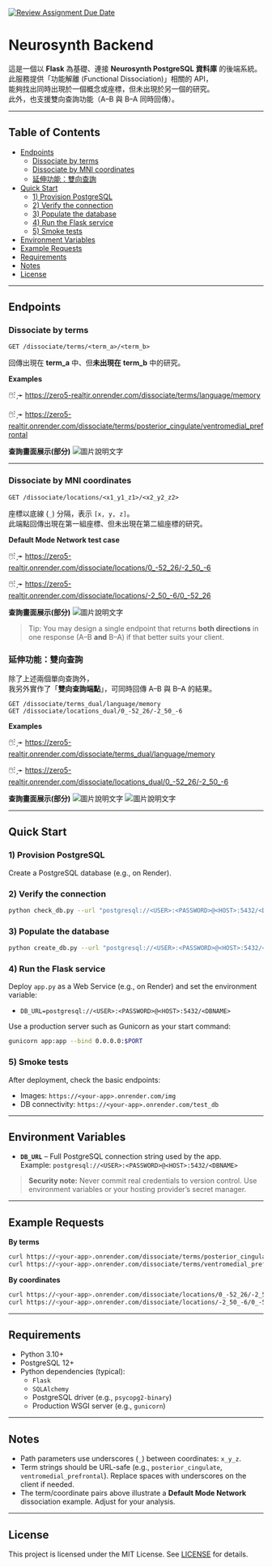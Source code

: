[![Review Assignment Due Date](https://classroom.github.com/assets/deadline-readme-button-22041afd0340ce965d47ae6ef1cefeee28c7c493a6346c4f15d667ab976d596c.svg)](https://classroom.github.com/a/SO1PVZ3b)
# Neurosynth Backend

這是一個以 **Flask** 為基礎、連接 **Neurosynth PostgreSQL 資料庫** 的後端系統。  
此服務提供「功能解離 (Functional Dissociation)」相關的 API，  
能夠找出同時出現於一個概念或座標，但未出現於另一個的研究。  
此外，也支援雙向查詢功能（A–B 與 B–A 同時回傳）。

---

## Table of Contents

- [Endpoints](#endpoints)
  - [Dissociate by terms](#dissociate-by-terms)
  - [Dissociate by MNI coordinates](#dissociate-by-mni-coordinates)
  - [延伸功能：雙向查詢](#延伸功能：雙向查詢)
- [Quick Start](#quick-start)
  - [1) Provision PostgreSQL](#1-provision-postgresql)
  - [2) Verify the connection](#2-verify-the-connection)
  - [3) Populate the database](#3-populate-the-database)
  - [4) Run the Flask service](#4-run-the-flask-service)
  - [5) Smoke tests](#5-smoke-tests)
- [Environment Variables](#environment-variables)
- [Example Requests](#example-requests)
- [Requirements](#requirements)
- [Notes](#notes)
- [License](#license)

---

## Endpoints

### Dissociate by terms

```
GET /dissociate/terms/<term_a>/<term_b>
```

回傳出現在 **term_a** 中、但**未出現在** **term_b** 中的研究。

**Examples**


🖱️: ̗̀➛ <https://zero5-realtjr.onrender.com/dissociate/terms/language/memory>

🖱️: ̗̀➛ <https://zero5-realtjr.onrender.com/dissociate/terms/posterior_cingulate/ventromedial_prefrontal>

**查詢畫面展示(部分)**
![圖片說明文字](result/task1.png)


---

### Dissociate by MNI coordinates

```
GET /dissociate/locations/<x1_y1_z1>/<x2_y2_z2>
```


座標以底線 (`_`) 分隔，表示 `[x, y, z]`。  
此端點回傳出現在第一組座標、但未出現在第二組座標的研究。


**Default Mode Network test case**

🖱️: ̗̀➛ <https://zero5-realtjr.onrender.com/dissociate/locations/0_-52_26/-2_50_-6>

🖱️: ̗̀➛ <https://zero5-realtjr.onrender.com/dissociate/locations/-2_50_-6/0_-52_26>

**查詢畫面展示(部分)**
![圖片說明文字](result/task2.png)

> Tip: You may design a single endpoint that returns **both directions** in one response (A–B **and** B–A) if that better suits your client.

### 延伸功能：雙向查詢

除了上述兩個單向查詢外，  
我另外實作了「**雙向查詢端點**」，可同時回傳 A–B 與 B–A 的結果。

```
GET /dissociate/terms_dual/language/memory
GET /dissociate/locations_dual/0_-52_26/-2_50_-6
```
**Examples**

🖱️: ̗̀➛ <https://zero5-realtjr.onrender.com/dissociate/terms_dual/language/memory>

🖱️: ̗̀➛ <https://zero5-realtjr.onrender.com/dissociate/locations_dual/0_-52_26/-2_50_-6>

**查詢畫面展示(部分)**
![圖片說明文字](result/task3.png)
![圖片說明文字](result/task4.png)

---

## Quick Start

### 1) Provision PostgreSQL

Create a PostgreSQL database (e.g., on Render).

### 2) Verify the connection

```bash
python check_db.py --url "postgresql://<USER>:<PASSWORD>@<HOST>:5432/<DBNAME>"
```

### 3) Populate the database

```bash
python create_db.py --url "postgresql://<USER>:<PASSWORD>@<HOST>:5432/<DBNAME>"
```

### 4) Run the Flask service

Deploy `app.py` as a Web Service (e.g., on Render) and set the environment variable:

- `DB_URL=postgresql://<USER>:<PASSWORD>@<HOST>:5432/<DBNAME>`

Use a production server such as Gunicorn as your start command:

```bash
gunicorn app:app --bind 0.0.0.0:$PORT
```

### 5) Smoke tests

After deployment, check the basic endpoints:

- Images: `https://<your-app>.onrender.com/img`
- DB connectivity: `https://<your-app>.onrender.com/test_db`

---

## Environment Variables

- **`DB_URL`** – Full PostgreSQL connection string used by the app.  
  Example: `postgresql://<USER>:<PASSWORD>@<HOST>:5432/<DBNAME>`

> **Security note:** Never commit real credentials to version control. Use environment variables or your hosting provider’s secret manager.

---

## Example Requests

**By terms**

```bash
curl https://<your-app>.onrender.com/dissociate/terms/posterior_cingulate/ventromedial_prefrontal
curl https://<your-app>.onrender.com/dissociate/terms/ventromedial_prefrontal/posterior_cingulate
```

**By coordinates**

```bash
curl https://<your-app>.onrender.com/dissociate/locations/0_-52_26/-2_50_-6
curl https://<your-app>.onrender.com/dissociate/locations/-2_50_-6/0_-52_26
```

---

## Requirements

- Python 3.10+
- PostgreSQL 12+
- Python dependencies (typical):
  - `Flask`
  - `SQLAlchemy`
  - PostgreSQL driver (e.g., `psycopg2-binary`)
  - Production WSGI server (e.g., `gunicorn`)

---

## Notes

- Path parameters use underscores (`_`) between coordinates: `x_y_z`.
- Term strings should be URL-safe (e.g., `posterior_cingulate`, `ventromedial_prefrontal`). Replace spaces with underscores on the client if needed.
- The term/coordinate pairs above illustrate a **Default Mode Network** dissociation example. Adjust for your analysis.

---

## License

This project is licensed under the MIT License. See [LICENSE](LICENSE) for details.
